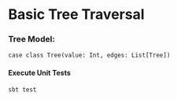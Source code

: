 # Basic Tree Traversal

### Tree Model:
``case class Tree(value: Int, edges: List[Tree])``

#### Execute Unit Tests
``sbt test``

